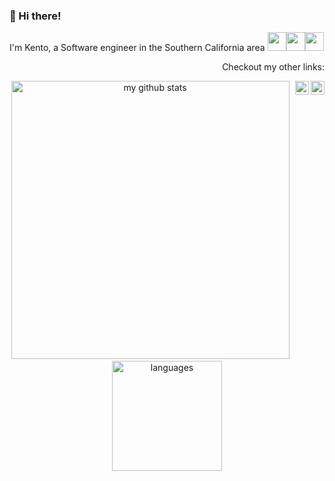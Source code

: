 ###  👋 Hi there!
I'm Kento, a Software engineer in the Southern California area <img src="https://media2.giphy.com/media/TiUn9ylege7lI7Dj2n/source.gif" width="30px"><img src="https://cdn.edu.buncee.com/rackspace/bnc-assets/animations/b7b0e81603cc2b33d502bb8e6280c096/859/1428011701_wavesbyyuki_01.gif" width="30px"><img src="http://fc05.deviantart.net/fs71/f/2011/161/5/2/happy_sun_by_vanillanade-d3ikqxc.gif" width="30px"><p align="right">Checkout my other links:</p>

<!-- Linkedin link -->
<a href="https://www.linkedin.com/in/kmurata798/">
   <img align="right" alt="Kento Murata | LinkedIn" width="22px" src="https://pngmind.com/wp-content/uploads/2019/08/Linkedin-Logo-Png-Transparent-Background-1.png" />
</a>
<!-- Medium link -->
<a href="https://medium.com/@kmurata798">
  <img align="right" alt="Kento Murata | Medium" width="22px" src="https://cdn4.iconfinder.com/data/icons/social-media-2210/24/Medium-512.png" />
</a>

<!-- Github stats -->
<!-- Github Activity -->
<p align="center">
  <img src="https://github-readme-stats.vercel.app/api?username=kmurata798&show_icons=true&title_color=69f2ba&icon_color=7886e6&text_color=939eaf&bg_color=151515"   alt="my github stats" width="445"/>&nbsp;
<!-- Github Top langs-->
   <img src="https://github-readme-stats.vercel.app/api/top-langs/?username=kmurata798&layout=compact&show_icons=true&title_color=69f2ba&icon_color=fc8930&text_color=939eaf&bg_color=151515" alt="languages" height="176">
</p>
